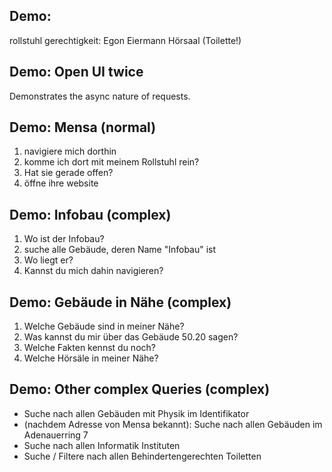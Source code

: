## Demo:

rollstuhl gerechtigkeit: Egon Eiermann Hörsaal (Toilette!)

## Demo: Open UI twice

Demonstrates the async nature of requests.

## Demo: Mensa (normal)

1. navigiere mich dorthin
2. komme ich dort mit meinem Rollstuhl rein?
3. Hat sie gerade offen?
4. öffne ihre website

## Demo: Infobau (complex)

1. Wo ist der Infobau?
2. suche alle Gebäude, deren Name "Infobau" ist
3. Wo liegt er?
4. Kannst du mich dahin navigieren?

## Demo: Gebäude in Nähe (complex)

1. Welche Gebäude sind in meiner Nähe?
2. Was kannst du mir über das Gebäude 50.20 sagen?
3. Welche Fakten kennst du noch?
4. Welche Hörsäle in meiner Nähe?

## Demo: Other complex Queries (complex)

- Suche nach allen Gebäuden mit Physik im Identifikator
- (nachdem Adresse von Mensa bekannt): Suche nach allen Gebäuden im Adenauerring 7
- Suche nach allen Informatik Instituten
- Suche / Filtere nach allen Behindertengerechten Toiletten
